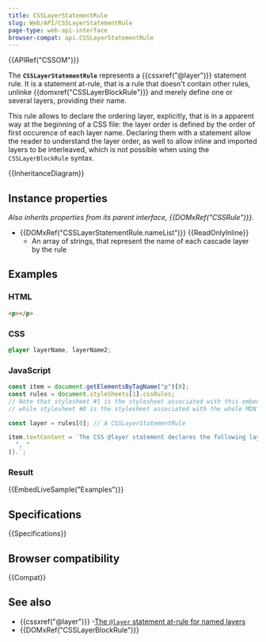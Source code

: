 ```yaml
---
title: CSSLayerStatementRule
slug: Web/API/CSSLayerStatementRule
page-type: web-api-interface
browser-compat: api.CSSLayerStatementRule
---
```


{{APIRef("CSSOM")}}

The **`CSSLayerStatementRule`** represents a {{cssxref("@layer")}} statement rule. It is a statement at-rule, that is a rule that doesn't contain other rules, unlinke {{domxref("CSSLayerBlockRule")}} and merely define one or several layers, providing their name.

This rule allows to declare the ordering layer, explicitly, that is in a apparent way at the beginning of a CSS file: the layer order is defined by the order of first occurence of each layer name. Declaring them with a statement allow the reader to understand the layer order, as well to allow inline and imported layers to be interleaved, which is not possible when using the `CSSLayerBlockRule` syntax.

{{InheritanceDiagram}}

## Instance properties

_Also inherits properties from its parent interface, {{DOMxRef("CSSRule")}}._

- {{DOMxRef("CSSLayerStatementRule.nameList")}} {{ReadOnlyInline}}
  - An array of strings, that represent the name of each cascade layer by the rule

## Examples

### HTML

```html
<p></p>
```

### CSS

```css
@layer layerName, layerName2;
```

### JavaScript

```js
const item = document.getElementsByTagName("p")[0];
const rules = document.styleSheets[1].cssRules;
// Note that stylesheet #1 is the stylesheet associated with this embedded example,
// while stylesheet #0 is the stylesheet associated with the whole MDN page

const layer = rules[0]; // A CSSLayerStatementRule

item.textContent = `The CSS @layer statement declares the following layers: ${layer.nameList.join(
  ", "
)}.`;
```

### Result

{{EmbedLiveSample("Examples")}}

## Specifications

{{Specifications}}

## Browser compatibility

{{Compat}}

## See also

- {{cssxref("@layer")}}
-[The `@layer` statement at-rule for named layers](/en-US/docs/Learn/CSS/Building_blocks/Cascade_layers#the_layer_statement_at-rule_for_named_layers)
- {{DOMxRef("CSSLayerBlockRule")}}
